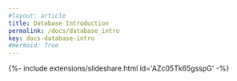 ```yaml
---
#layout: article
title: Database Introduction
permalink: /docs/database_intro
key: docs-database-intro
#mermaid: True
---
```



<div>{%- include extensions/slideshare.html id='AZc05Tk65gsspG' -%}</div>
